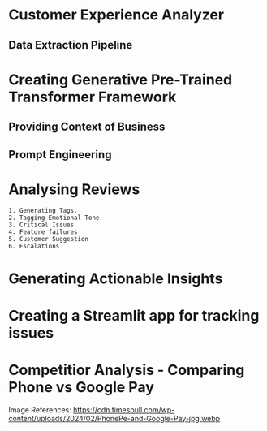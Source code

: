 # Customer Experience Analyzer

## Data Extraction Pipeline

# Creating Generative Pre-Trained Transformer Framework
## Providing Context of Business

## Prompt Engineering 

# Analysing Reviews 
    1. Generating Tags, 
    2. Tagging Emotional Tone 
    3. Critical Issues
    4. Feature failures 
    5. Customer Suggestion
    6. Escalations

# Generating Actionable Insights

# Creating a Streamlit app for tracking issues 



# Competitior Analysis - Comparing Phone vs Google Pay



Image References:
https://cdn.timesbull.com/wp-content/uploads/2024/02/PhonePe-and-Google-Pay-jpg.webp

